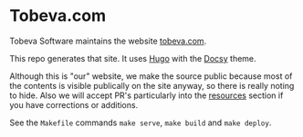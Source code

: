 # Tobeva.com

Tobeva Software maintains the website [tobeva.com](https://tobeva.com).

This repo generates that site. It uses [Hugo](https://gohugo.io/) with the [Docsy](https://github.com/google/docsy) theme.

Although this is "our" website, we make the source public because most of the contents is visible publically on the site anyway, so there is really noting to hide. Also we will accept PR's particularly into the [resources](content/resources) section if you have corrections or additions.

See the `Makefile` commands `make serve`, `make build` and `make deploy`.

